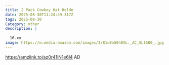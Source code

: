 ```yaml
---
title: 2 Pack Cowboy Hat Holde
date: 2025-08-30T11:24:49.317Z
tags: 2025-08-30
Category: other
description: |
  
  16.xx
image: https://m.media-amazon.com/images/I/81uBn50h8XL._AC_SL1500_.jpg
---
```

https://amzlink.to/az0r41lN1e6l4
AD